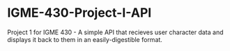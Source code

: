 # IGME-430-Project-I-API
Project 1 for IGME 430 - A simple API that recieves user character data and displays it back to them in an easily-digestible format.
